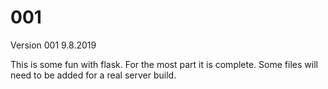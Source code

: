 # 001
Version 001 9.8.2019


This is some fun with flask. For the most part it is complete. Some files will need to be added for a real server build.
